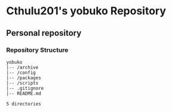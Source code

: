 # Cthulu201's yobuko Repository

## Personal repository

### Repository Structure

```
yobuko
|-- /archive
|-- /config
|-- /packages
|-- /scripts
|-- .gitignore
|-- README.md

5 directories
```
